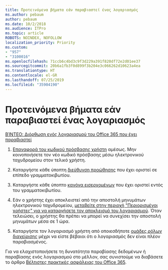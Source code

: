 ```yaml
---
title: Προτεινόμενα βήματα εάν παραβιαστεί ένας λογαριασμός
ms.author: pebaum
author: pebaum
ms.date: 10/2/2018
ms.audience: ITPro
ms.topic: article
ROBOTS: NOINDEX, NOFOLLOW
localization_priority: Priority
ms.custom:
- "957"
- "3100016"
ms.openlocfilehash: 71ccb6c4bd3c9f3d229a391f820df72e2d01ee37
ms.sourcegitcommit: 20b6a1fb3f0d899f3b204e3c066262d10623a4ea
ms.translationtype: HT
ms.contentlocale: el-GR
ms.lasthandoff: 07/25/2019
ms.locfileid: "35904190"
---
```

# <a name="recommended-steps-to-take-if-an-account-is-compromised"></a>Προτεινόμενα βήματα εάν παραβιαστεί ένας λογαριασμός

[ΒΊΝΤΕΟ: Διόρθωση ενός λογαριασμού του Office 365 που έχει παραβιαστεί](https://www.microsoft.com/videoplayer/embed/RE2jvOb?pid=ocpVideo0-innerdiv-oneplayer&amp;postJsllMsg=true&amp;maskLevel=20&amp;autoplay=true)
  
1. [Επαναφορά του κωδικού πρόσβασης χρήστη](https://support.office.com/article/7a5d073b-7fae-4aa5-8f96-9ecd041aba9c) αμέσως. Μην κοινοποιήσετε τον νέο κωδικό πρόσβασης μέσω ηλεκτρονικού ταχυδρομείου στον τελικό χρήστη.

2. Καταργήστε κάθε ύποπτη [διεύθυνση προώθησης](https://support.office.com/article/ab5eb117-0f22-4fa7-a662-3a6bdb0add74) που έχει οριστεί σε επίπεδο γραμματοκιβωτίου.

3. Καταργήστε κάθε ύποπτο [κανόνα εισερχομένων](https://support.office.com/article/1433E3A0-7FB0-4999-B536-50E05CB67FED) που έχει οριστεί εντός του γραμματοκιβωτίου.

4. Εάν ο χρήστης έχει αποκλειστεί από την αποστολή μηνυμάτων ηλεκτρονικού ταχυδρομείου, [μεταβείτε στην περιοχή "Περιορισμένοι χρήστες" για να καταργήσετε τον αποκλεισμό του λογαριασμού](https://protection.office.com/?hash=/restrictedusers). Όταν τελειώσει, ο χρήστης θα πρέπει να μπορεί να συνεχίσει την αποστολή μηνυμάτων μέσα σε 1 ώρα.

5. Καταργήστε τον λογαριασμό χρήστη από οποιεσδήποτε [ομάδες ρόλων διαχείρισης](https://support.office.com/article/eac4d046-1afd-4f1a-85fc-8219c79e1504) μέχρι να είστε βέβαιοι ότι ο λογαριασμός δεν είναι πλέον παραβιασμένος.

Για να ελαχιστοποιήσετε τη δυνατότητα παραβίασης δεδομένων ή παραβίασης ενός λογαριασμού στο μέλλον, σας συνιστούμε να διαβάσετε το άρθρο [Βέλτιστες πρακτικές ασφάλειας του Office 365](https://support.office.com/article/9295e396-e53d-49b9-ae9b-0b5828cdedc3).
  